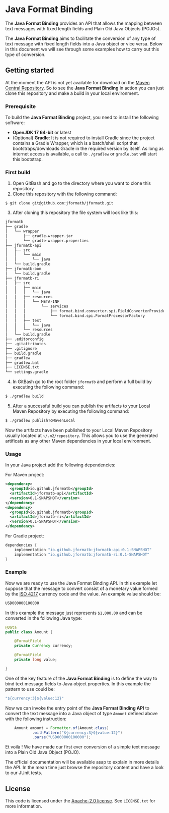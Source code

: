 # Java Format Binding

The **Java Format Binding** provides an API that allows the mapping between text messages with fixed length fields and Plain Old Java Objects (POJOs).

The **Java Format Binding** aims to facilitate the conversion of any type of text message with fixed length fields into a Java object or vice versa. Below in this document we will see through some examples how to carry out this type of conversion.

## Getting started

At the moment the API is not yet available for download on the [Maven Central Repository](https://mvnrepository.com/). So to see the **Java Format Binding** in action you can just clone this repository and make a build in your local environment.

### Prerequisite

To build the **Java Format Binding** project, you need to install the following software:

 - **OpenJDK 17 64-bit** or latest
 - (Optional) **Gradle**: It is not required to install Gradle since the project contains a Gradle Wrapper, which is a batch/shell script that bootstraps/downloads Gradle in the required version by itself. As long as internet access is available, a call to `./gradlew` or `gradle.bat` will start this bootstrap.

### First build

 1. Open GitBash and go to the directory where you want to clone this repository
 2. Clone this repository with the following command:
```git
$ git clone git@github.com:jformatb/jformatb.git
```

 3. After cloning this repository the file system will look like this:

```md
jformatb
├── gradle
│   └── wrapper
│       ├── gradle-wrapper.jar
│       └── gradle-wrapper.properties
├── jformatb-api
│   ├── src
│   │   └── main
│   │       └── java
│   └── build.gradle
├── jformatb-bom
│   └── build.gradle
├── jformatb-ri
│   ├── src
│   │   ├── main
│   │   │   └── java
│   │   ├── resources
│   │   │   └── META-INF
│   │   │       └── services
│   │   │           ├── format.bind.converter.spi.FieldConverterProvider
│   │   │           └── format.bind.spi.FormatProcessorFactory
│   │   ├── test
│   │   │   └── java
│   │   └── resources
│   └── build.gradle
├── .editorconfig
├── .gitattributes
├── .gitignore
├── build.gradle
├── gradlew
├── gradlew.bat
├── LICENSE.txt
└── settings.gradle
```

 4. In GitBash go to the root folder `jformatb` and perform a full build by executing the following command:

```bash
$ ./gradlew build
```

 5. After a successful build you can publish the artifacts to your Local Maven Repository by executing the following command:

```bash
$ ./gradlew publishToMavenLocal
```

Now the artifacts have been published to your Local Maven Repository usually located at `~/.m2/repository`. This allows you to use the generated artificats as any other Maven dependencies in your local environment.

### Usage

In your Java project add the following dependencies:

For Maven project:

```xml
<dependency>
  <groupId>io.github.jformatb</groupId>
  <artifactId>jformatb-api</artifactId>
  <version>0.1-SNAPSHOT</version>
</dependency>
<dependency>
  <groupId>io.github.jformatb</groupId>
  <artifactId>jformatb-ri</artifactId>
  <version>0.1-SNAPSHOT</version>
</dependency>
```

For Gradle project:

```groovy
dependencies {
    implementation "io.github.jformatb:jformatb-api:0.1-SNAPSHOT"
    implementation "io.github.jformatb:jformatb-ri:0.1-SNAPSHOT"
}
```

### Example

Now we are ready to use the Java Format Binding API. In this example let suppose that the message to convert consist of a monetary value formed by the [ISO 4217](https://en.wikipedia.org/wiki/ISO_4217) currency code and the value. An example value should be:

```md
USD000000100000
```
In this example the message just represents `$1,000.00` and can be converted in the following Java type:

```java
@Data
public class Amount {

    @FormatField
    private Currency currency;

    @FormatField
    private long value;

}
```

One of the key feature of the **Java Format Binding** is to define the way to bind text message fields to Java object properties. In this example the pattern to use could be:

```java
"${currency:3}${value:12}"
```
 
 Now we can invoke the entry point of the **Java Format Binding API** to convert the text message into a Java object of type `Amount` defined above with the following instruction:

```java
    Amount amount = Formatter.of(Amount.class)
            .withPattern("${currency:3}${value:12}")
            .parse("USD000000100000");
```

Et voilà ! We have made our first ever conversion of a simple text message into a Plain Old Java Object (POJO).

The official documentation will be available asap to explain in more details the API. In the mean time just browse the repository content and have a look to our JUnit tests.
 
## License

This code is licensed under the [Apache-2.0 license](https://www.apache.org/licenses/LICENSE-2.0). See `LICENSE.txt` for more information.
